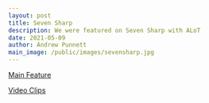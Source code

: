 ```yaml
---
layout: post
title: Seven Sharp
description: We were featured on Seven Sharp with ALoT
date: 2021-05-09
author: Andrew Punnett
main_image: /public/images/sevensharp.jpg
---
```


[Main Feature](https://www.facebook.com/sevensharp/videos/981909638994716/?extid=66tIjv8jnQoZjp33)

[Video Clips](https://photos.google.com/share/AF1QipNp_CEmOZ2spFMpFChm2mFFHx6_brAo4Vp_vp5KFudlOO5es6tNDg8nfkbLKUGEkA?pli=1&key=NVh5a1VxWWl2RnM1TDhjS2RQV05mdktlMUU0aGhB)

[](/public/images/sevensharp.jpg)
